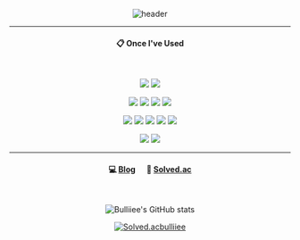 <div align="center"> 

![header](https://capsule-render.vercel.app/api?type=cylinder&color=000000&height=150&section=header&text=Bulliiee's%20Github&fontColor=ffffff&fontSize=70&animation=fadeIn&fontAlignY=55&desc=%20&descAlignY=62&descAlign=62)

---
####  :clipboard: Once I've Used 

<br/>

<img src="https://img.shields.io/badge/windows-0078D4?style=for-the-badge&logo=windows&logoColor=white"> <img src="https://img.shields.io/badge/linux-FCC624?style=for-the-badge&logo=linux&logoColor=black">


<img src="https://img.shields.io/badge/JAVA-007396?style=for-the-badge&logo=java&logoColor=white"> <img src="https://img.shields.io/badge/C++-00599C?style=for-the-badge&logo=cplusplus&logoColor=white"> <img src="https://img.shields.io/badge/C-A8B9CC?style=for-the-badge&logo=C&logoColor=white"> <img src="https://img.shields.io/badge/CSharp-239120?style=for-the-badge&logo=CSharp&logoColor=white">


<img src="https://img.shields.io/badge/VSCode-007ACC?style=for-the-badge&logo=visualstudiocode&logoColor=purple"/> <img src="https://img.shields.io/badge/VisualStudio-5C2D91?style=for-the-badge&logo=visualstudio&logoColor=blue"/> <img src="https://img.shields.io/badge/Eclipse-2C2255?style=for-the-badge&logo=Eclipse%20IDE&logoColor=white"> <img src="https://img.shields.io/badge/unity-lightgray?style=for-the-badge&logo=unity&logoColor=black"/>
<img src="https://img.shields.io/badge/androidstudio-3DDC84?style=for-the-badge&logo=androidstudio&logoColor=white"/>


<img src="https://img.shields.io/badge/github-181717?style=for-the-badge&logo=github&logoColor=white">
<img src="https://img.shields.io/badge/gitlab-FC6D26?style=for-the-badge&logo=gitlab&logoColor=white">

---
####  :computer: [Blog](https://bullie.tistory.com/) &nbsp;&nbsp;&nbsp;&nbsp; :baby_chick: [Solved.ac](https://solved.ac/profile/bulliiee)

<br/>

![Bulliiee's GitHub stats](https://github-readme-stats.vercel.app/api?username=Bulliiee&show_icons=true&theme=radical)

[![Solved.acbulliiee](http://mazassumnida.wtf/api/v2/generate_badge?boj=bulliiee)](https://solved.ac/bulliiee)

</div>
